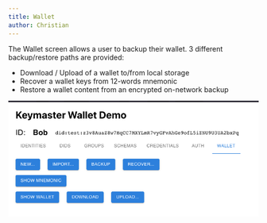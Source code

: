 ```yaml
---
title: Wallet
author: Christian
---
```


The Wallet screen allows a user to backup their wallet. 3 different backup/restore paths are provided:

- Download / Upload of a wallet to/from local storage
- Recover a wallet keys from 12-words mnemonic
- Restore a wallet content from an encrypted on-network backup

![Wallet screen](13.png)